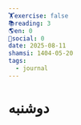 ```yaml
---
🏋️exercise: false
📚reading: 3
🌎en: 0
📱social: 0
date: 2025-08-11
shamsi: 1404-05-20
tags:
  - journal
---
```

# دوشنبه

